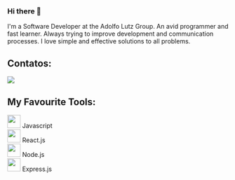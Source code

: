 ### Hi there 👋


I'm a Software Developer at the Adolfo Lutz Group. 
An avid programmer and fast learner. Always trying to improve development and communication processes. I love simple and effective solutions to all problems.



## Contatos:

<div>

<a href="https://www.linkedin.com/in/rafaelditolvo/" target="_blank"><img src="https://img.shields.io/badge/-LinkedIn-%230077B5?style=for-the-badge&logo=linkedin&logoColor=white" target="_blank"></a>   
</div>



## My Favourite Tools:
<div>
            <img height=30 width=30 src="https://cdn.jsdelivr.net/gh/devicons/devicon/icons/javascript/javascript-original.svg" /> Javascript
          </div>
<div><img height=30 width=30 src="https://cdn.jsdelivr.net/gh/devicons/devicon/icons/react/react-original-wordmark.svg" /> React.js</div>
<div><img height=30 width=30 src="https://cdn.jsdelivr.net/gh/devicons/devicon/icons/nodejs/nodejs-original-wordmark.svg" /> Node.js</div>
<div><img height=30 width=30 color='white' src="https://cdn.jsdelivr.net/gh/devicons/devicon/icons/express/express-original-wordmark.svg" /> Express.js</div>




            
     
                    


            
          

<!--
**rafaditolvo/rafaditolvo** is a ✨ _special_ ✨ repository because its `README.md` (this file) appears on your GitHub profile.

Here are some ideas to get you started:

- 🔭 I’m currently working on ...
- 🌱 I’m currently learning ...
- 👯 I’m looking to collaborate on ...
- 🤔 I’m looking for help with ...
- 💬 Ask me about ...
- 📫 How to reach me: ...
- 😄 Pronouns: ...
- ⚡ Fun fact: ...
-->
